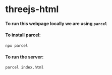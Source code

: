 # threejs-html

#### To run this webpage locally we are using `parcel`

#### To install parcel:

`npx parcel`

#### To run the server:

`parcel index.html`
